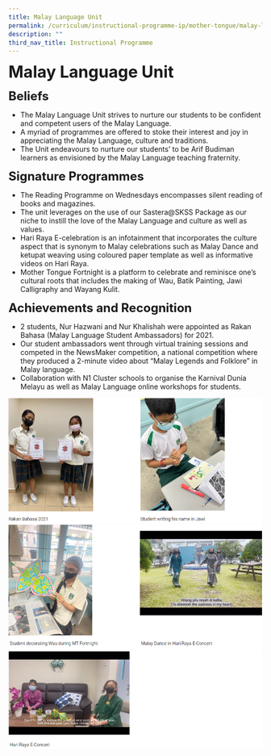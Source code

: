 ```yaml
---
title: Malay Language Unit
permalink: /curriculum/instructional-programme-ip/mother-tongue/malay-language-unit/
description: ""
third_nav_title: Instructional Programme
---
```




**<font size=6>Malay Language Unit</font>**

**<font size=5>Beliefs</font>**

*   The Malay Language Unit strives to nurture our students to be confident and competent users of the Malay Language.
*   A myriad of programmes are offered to stoke their interest and joy in appreciating the Malay Language, culture and traditions.
*   The Unit endeavours to nurture our students’ to be Arif Budiman learners as envisioned by the Malay Language teaching fraternity.  <br>

**<font size=5>Signature Programmes</font>**

*   The Reading Programme on Wednesdays encompasses silent reading of books and magazines. 
*   The unit leverages on the use of our Sastera@SKSS Package as our niche to instill the love of the Malay Language and culture as well as values.
*   Hari Raya E-celebration is an infotainment that incorporates the culture aspect that is synonym to Malay celebrations such as Malay Dance and ketupat weaving using coloured paper template as well as informative videos on Hari Raya.
*   Mother Tongue Fortnight is a platform to celebrate and reminisce one’s cultural roots that includes the making of Wau, Batik Painting, Jawi Calligraphy and Wayang Kulit. <br>

**<font size=5>Achievements and Recognition</font>**

*   2 students, Nur Hazwani and Nur Khalishah were appointed as Rakan Bahasa (Malay Language Student Ambassadors) for 2021.
*   Our student ambassadors went through virtual training sessions and competed in the NewsMaker competition, a national competition where they produced a 2-minute video about “Malay Legends and Folklore” in Malay language.
*   Collaboration with N1 Cluster schools to organise the Karnival Dunia Melayu as well as Malay Language online workshops for students.

![](/images/Curriculum/Malay%20Language%201.png)![](/images/Curriculum/Malay%20Language%202.png)![](/images/Curriculum/Malay%20Language%203.png)